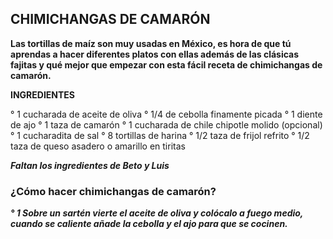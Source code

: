 ## CHIMICHANGAS DE CAMARÓN ##

**Las tortillas de maíz son muy usadas en México, es hora de que tú aprendas a hacer diferentes platos con ellas además de las clásicas fajitas y qué mejor que empezar con esta fácil receta de chimichangas de camarón.** 

**INGREDIENTES**

° 1 cucharada de aceite de oliva
° 1/4 de cebolla finamente picada
° 1 diente de ajo
° 1 taza de camarón
° 1 cucharada de chile chipotle molido (opcional)
° 1 cucharadita de sal 
° 8 tortillas de harina
° 1/2 taza de frijol refrito
° 1/2 taza de queso asadero o amarillo en tiritas

***Faltan los ingredientes de Beto y Luis***

### ¿Cómo hacer chimichangas de camarón? ###

***° 1 Sobre un sartén vierte el aceite de oliva y colócalo a fuego medio, cuando se caliente añade la cebolla y el ajo para que se cocinen.***
